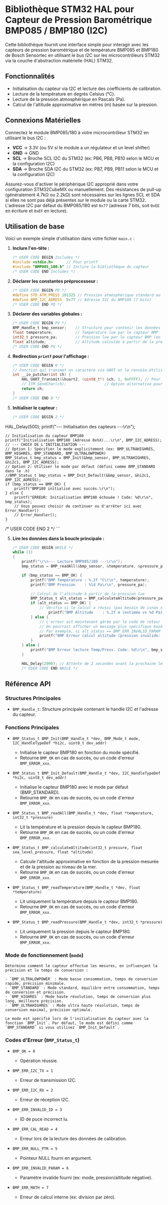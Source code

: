 # Bibliothèque STM32 HAL pour Capteur de Pression Barométrique BMP085 / BMP180 (I2C)

Cette bibliothèque fournit une interface simple pour interagir avec les capteurs de pression barométrique et de température BMP085 et BMP180 de Bosch Sensortec en utilisant le bus I2C sur les microcontrôleurs STM32 via la couche d'abstraction matérielle (HAL) STM32.

## Fonctionnalités

*   Initialisation du capteur via I2C et lecture des coefficients de calibration.
*   Lecture de la température en degrés Celsius (°C).
*   Lecture de la pression atmosphérique en Pascals (Pa).
*   Calcul de l'altitude approximative en mètres (m) basée sur la pression.

## Connexions Matérielles

Connectez le module BMP085/180 à votre microcontrôleur STM32 en utilisant le bus I2C :

*   **VCC** -> 3.3V (ou 5V si le module a un régulateur et un level shifter)
*   **GND** -> GND
*   **SCL** -> Broche SCL I2C du STM32 (ex: PB6, PB8, PB10 selon le MCU et la configuration I2C)
*   **SDA** -> Broche SDA I2C du STM32 (ex: PB7, PB9, PB11 selon le MCU et la configuration I2C)

Assurez-vous d'activer le périphérique I2C approprié dans votre configuration STM32CubeMX ou manuellement. Des résistances de pull-up (généralement 4.7kΩ ou 2.2kΩ) sont nécessaires sur les lignes SCL et SDA si elles ne sont pas déjà présentes sur le module ou la carte STM32. L'adresse I2C par défaut du BMP085/180 est `0x77` (adresse 7 bits, soit `0xEE` en écriture et `0xEF` en lecture).

## Utilisation de base

Voici un exemple simple d'utilisation dans votre fichier `main.c` :

1.  **Inclure l'en-tête :**

    ```c
    /* USER CODE BEGIN Includes */
    #include <stdio.h>      // Pour printf
    #include "BMP085_180.h" // Inclure la bibliothèque du capteur
    /* USER CODE END Includes */
    ```

2.  **Déclarer les constantes préprocesseur :**

    ```c 
    /* USER CODE BEGIN PD */
    #define STD_ATM_PRESS 101325 // Pression atmosphérique standard au niveau de la mer en Pascal (gardé ici car spécifique à l'application)
    #define BMP_I2C_ADRESS  0x77 // Adresse I2C du BMP180 (7 bits)
    /* USER CODE END PD */
    ```


3.  **Déclarer des variables globales :**

    ```c
    /* USER CODE BEGIN PV */
    BMP_Handle_t bmp_sensor;    // Structure pour contenir les données du capteur BMP
    float temperature;          // Température lue par le capteur BMP
    int32_t pressure_pa;        // Pression lue par le capteur BMP (en Pascal)
    float altitude;             // Altitude calculée à partir de la pression lue (en mètres)
    /* USER CODE END PV */
    ```

3.  **Redirection `printf` pour l'affichage :**
    ```c
    /* USER CODE BEGIN 0 */
    // Fonction qui transmet un caractère via UART et le renvoie.Utilisé pour la sortie standard (printf).
    int __io_putchar(int ch) {
        HAL_UART_Transmit(&huart2, (uint8_t*) &ch, 1, 0xFFFF); // Pour Envoyer le caractère via UART
        // ITM_SendChar(ch);                 // Option alternative pour envoyer le caractère via ITM
        return ch;
    }
    /* USER CODE END 0 */
    ```

4.  **Initialiser le capteur :**

    ```c
    /* USER CODE BEGIN 2 */
  HAL_Delay(500);
    printf("--- Initialisation des capteurs ---\r\n");

    // Initialisation du capteur BMP180
    printf("Initialisation BMP180 (Adresse 0x%X)...\r\n", BMP_I2C_ADRESS);
    // --- CHOIX DE L'INITIALISATION ---
    // Option 1: Spécifier le mode explicitement (ex: BMP_ULTRAHIGHRES, BMP_HIGHRES, BMP_STANDARD, BMP_ULTRALOWPOWER)
    BMP_Status_t bmp_status = BMP_Init(&bmp_sensor, BMP_ULTRAHIGHRES, &hi2c1, BMP_I2C_ADRESS);
    // Option 2: Utiliser le mode par défaut (défini comme BMP_STANDARD dans le .h)
    //BMP_Status_t bmp_status = BMP_Init_Default(&bmp_sensor, &hi2c1, BMP_I2C_ADRESS);
    if (bmp_status == BMP_OK) {
        printf("BMP180 initialisé avec succès.\r\n");
    } else {
        printf("ERREUR: Initialisation BMP180 échouée ! Code: %d\r\n", bmp_status);
        // Vous pouvez choisir de continuer ou d'arrêter ici avec Error_Handler()
        // Error_Handler();
    }
  /* USER CODE END 2 */
    ```


5.  **Lire les données dans la boucle principale :**
    ```c
    /* USER CODE BEGIN WHILE */
    while (1)
    {
        printf("\r\n--- Lecture BMP085/180 ---\r\n");
        bmp_status = BMP_readAll(&bmp_sensor, &temperature, &pressure_pa); // Lecture optimisée

        if (bmp_status == BMP_OK) {
            printf("BMP Température : %.2f °C\r\n", temperature);
            printf("BMP Pression    : %ld Pa\r\n", pressure_pa);

            // Calcul de l'altitude à partir de la pression lue
            BMP_Status_t alt_status = BMP_calculateAltitude(pressure_pa, (float)STD_ATM_PRESS, &altitude);
            if (alt_status == BMP_OK) {
                // Vérifie si le calcul a réussi (pas besoin de isnan si la fonction retourne OK)
                    printf("BMP Altitude    : %.2f m (estimée vs %d Pa)\r\n", altitude, STD_ATM_PRESS);
            } else {
                // L'erreur est maintenant gérée par le code de retour de BMP_calculateAltitude
                // On pourrait afficher un message plus spécifique basé sur alt_status si nécessaire
                // Par exemple, si alt_status == BMP_ERR_INVALID_PARAM
                printf("BMP Erreur calcul altitude (pression invalide: %ld Pa)\r\n", pressure_pa);
            }
        } else {
            printf("BMP Erreur lecture Temp/Press. Code: %d\r\n", bmp_status);
        }

        HAL_Delay(2000); // Attente de 2 secondes avant la prochaine lecture
        /* USER CODE END WHILE */
    ```

## Référence API

### Structures Principales

*   `BMP_Handle_t`: Structure principale contenant le handle I2C et l'adresse du capteur.

### Fonctions Principales

*   `BMP_Status_t BMP_Init(BMP_Handle_t *dev, BMP_Mode_t mode, I2C_HandleTypeDef *hi2c, uint8_t dev_addr)`
    *   Initialise le capteur BMP180 en fonction du mode spécifié.
    *   Retourne `BMP_OK` en cas de succès, ou un code d'erreur `BMP_ERROR_xxx`.

*   `BMP_Status_t BMP_Init_Default(BMP_Handle_t *dev, I2C_HandleTypeDef *hi2c, uint8_t dev_addr)`
    *   Initialise le capteur BMP180 avec le mode par défaut (BMP_STANDARD).
    *   Retourne `BMP_OK` en cas de succès, ou un code d'erreur `BMP_ERROR_xxx`.

*   `BMP_Status_t BMP_readAll(BMP_Handle_t *dev, float *temperature, int32_t *pressure)`
    *   Lit la température et la pression depuis le capteur BMP180.
    *   Retourne `BMP_OK` en cas de succès, ou un code d'erreur `BMP_ERROR_xxx`.

*   `BMP_Status_t BMP_calculateAltitude(int32_t pressure, float sea_level_pressure, float *altitude)`
    *   Calcule l'altitude approximative en fonction de la pression mesurée et de la pression au niveau de la mer.
    *   Retourne `BMP_OK` en cas de succès, ou un code d'erreur `BMP_ERROR_xxx`.

*   `BMP_Status_t BMP_readTemperature(BMP_Handle_t *dev, float *temperature)`
    *   Lit uniquement la température depuis le capteur BMP180.
    *   Retourne `BMP_OK` en cas de succès, ou un code d'erreur `BMP_ERROR_xxx`.

*   `BMP_Status_t BMP_readPressure(BMP_Handle_t *dev, int32_t *pressure)`
    *   Lit uniquement la pression depuis le capteur BMP180.
    *   Retourne `BMP_OK` en cas de succès, ou un code d'erreur `BMP_ERROR_xxx`.


### Mode de fonctionnement (`mode`)

    Détermine comment le capteur effectue les mesures, en influençant la précision et le temps de conversion :

    - `BMP_ULTRALOWPOWER` : Mode basse consommation, temps de conversion rapide, précision minimale.
    - `BMP_STANDARD` : Mode standard, équilibre entre consommation, temps de conversion et précision.
    - `BMP_HIGHRES` : Mode haute résolution, temps de conversion plus long, meilleure précision.
    - `BMP_ULTRAHIGHRES` : Mode ultra haute résolution, temps de conversion maximal, précision optimale.

    Le mode est spécifié lors de l'initialisation du capteur avec la fonction `BMP_Init`. Par défaut, le mode est défini comme `BMP_STANDARD` si vous utilisez `BMP_Init_Default`.

### Codes d'Erreur (`BMP_Status_t`)

*   `BMP_OK = 0`  
    *   Opération réussie.

*   `BMP_ERR_I2C_TX = 1`  
    *   Erreur de transmission I2C.

*   `BMP_ERR_I2C_RX = 2`  
    *   Erreur de réception I2C.

*   `BMP_ERR_INVALID_ID = 3`  
    *   ID de puce incorrect lu.

*   `BMP_ERR_CAL_READ = 4`  
    *   Erreur lors de la lecture des données de calibration.

*   `BMP_ERR_NULL_PTR = 5`  
    *   Pointeur NULL fourni en argument.

*   `BMP_ERR_INVALID_PARAM = 6`  
    *   Paramètre invalide fourni (ex: mode, pression/altitude négative).

*   `BMP_ERR_MATH = 7`  
    *   Erreur de calcul interne (ex: division par zéro).




